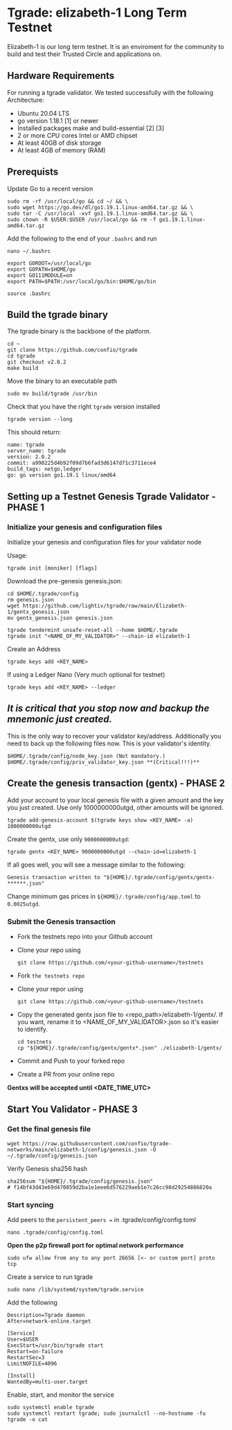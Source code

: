 # Tgrade: elizabeth-1 Long Term Testnet

Elizabeth-1 is our long term testnet.  It is an enviroment for the community to build and test their Trusted Circle and applications on.

## Hardware Requirements
For running a tgrade validator. We tested successfully with the following Architecture:

- Ubuntu 20.04 LTS
- go version 1.18.1 [1] or newer
- Installed packages make and build-essential [2] [3]
- 2 or more CPU cores Intel or AMD chipset
- At least 40GB of disk storage
- At least 4GB of memory (RAM)

## Prerequists

Update Go to a recent version 

```
sudo rm -rf /usr/local/go && cd ~/ && \
sudo wget https://go.dev/dl/go1.19.1.linux-amd64.tar.gz && \
sudo tar -C /usr/local -xvf go1.19.1.linux-amd64.tar.gz && \
sudo chown -R $USER:$USER /usr/local/go && rm -f go1.19.1.linux-amd64.tar.gz
```
Add the following to the end of your `.bashrc` and run

```
nano ~/.bashrc
```
```
export GOROOT=/usr/local/go
export GOPATH=$HOME/go
export GO111MODULE=on
export PATH=$PATH:/usr/local/go/bin:$HOME/go/bin
```
```
source .bashrc
```

## Build the tgrade binary
The tgrade binary is the backbone of the platform. 
```
cd ~
git clone https://github.com/confio/tgrade
cd tgrade
git checkout v2.0.2
make build
```

Move the binary to an executable path
```
sudo mv build/tgrade /usr/bin
```
Check that you have the right `tgrade` version installed
```
tgrade version --long
```
This should return:
```
name: tgrade
server_name: tgrade
version: 2.0.2
commit: a990225d4b92f09d7b6fad3d6147d71c3711ece4
build_tags: netgo,ledger
go: go version go1.19.1 linux/amd64
```

## Setting up a Testnet Genesis Tgrade Validator - PHASE 1

### Initialize your genesis and configuration files
Initialize your genesis and configuration files for your validator node

Usage:
```
tgrade init [moniker] [flags]
```
Download the pre-genesis genesis.json:

```
cd $HOME/.tgrade/config
rm genesis.json
wget https://github.com/lightiv/tgrade/raw/main/Elizabeth-1/gentx_genesis.json
mv gentx_genesis.json genesis.json
```
```
tgrade tendermint unsafe-reset-all --home $HOME/.tgrade
tgrade init "<NAME_OF_MY_VALIDATOR>" --chain-id elizabeth-1
```

Create an Address
```
tgrade keys add <KEY_NAME> 
```

If using a Ledger Nano (Very much optional for testnet)
```
tgrade keys add <KEY_NAME> --ledger
```
## ***It is critical that you stop now and backup the mnemonic just created.*** ##  
  
This is the only way to recover your validator key/address.  Additionally you need to back up the following files now.  This is your validator's identity.
```
$HOME/.tgrade/config/node_key.json (Not mandatory.)
$HOME/.tgrade/config/priv_validator_key.json **(Critical!!!)**
```

## Create the genesis transaction (gentx) - PHASE 2

Add your account to your local genesis file with a given amount and the key you just created. Use only 1000000000utgd, other amounts will be ignored.
```
tgrade add-genesis-account $(tgrade keys show <KEY_NAME> -a) 1000000000utgd
```
Create the gentx, use only `9000000000utgd`:
```
tgrade gentx <KEY_NAME> 9000000000utgd --chain-id=elizabeth-1
```
If all goes well, you will see a message similar to the following:
```
Genesis transaction written to "${HOME}/.tgrade/config/gentx/gentx-******.json"
```
Change minimum gas prices in `${HOME}/.tgrade/config/app.toml` to `0.0025utgd`.

### Submit the Genesis transaction

- Fork the testnets repo into your Github account

- Clone your repo using
  ```
  git clone https://github.com/<your-github-username>/testnets
  ```
- Fork `the testnets repo`
- Clone your repor using
  ```
  git clone https://github.com/<your-github-username>/testnets
  ```
- Copy the generated gentx json file to <repo_path>/elizabeth-1/gentx/. If you want, rename it to <NAME_OF_MY_VALIDATOR>.json so it's easier to identify.
  ```
  cd testnets
  cp "${HOME}/.tgrade/config/gentx/gentx*.json" ./elizabeth-1/gentx/
  ```
- Commit and Push to your forked repo
- Create a PR from your online repo

**Gentxs will be accepted until <DATE_TIME_UTC>**

## Start You Validator - PHASE 3

### Get the final genesis file
```
wget https://raw.githubusercontent.com/confio/tgrade-networks/main/elizabeth-1/config/genesis.json -O ~/.tgrade/config/genesis.json
```
Verify Genesis sha256 hash
```
sha256sum "${HOME}/.tgrade/config/genesis.json"
# f14bf43d43e69d470859d2ba1e1eee6d576229aeb1e7c26cc98d29254886820a
```

### Start syncing

Add peers to the `persistent_peers =` in .tgrade/config/config.toml
```
nano .tgrade/config/config.toml
```
**Open the p2p firewall port for optimal network performance**
```
sudo ufw allow from any to any port 26656 [<- or custom port] proto tcp
```

Create a service to run tgrade
```
sudo nano /lib/systemd/system/tgrade.service
```
Add the following
```
Description=Tgrade daemon
After=network-online.target

[Service]
User=$USER
ExecStart=/usr/bin/tgrade start
Restart=on-failure
RestartSec=3
LimitNOFILE=4096

[Install]
WantedBy=multi-user.target
```
Enable, start, and monitor the service
```
sudo systemctl enable tgrade
sudo systemctl restart tgrade; sudo journalctl --no-hostname -fu tgrade -o cat
```
